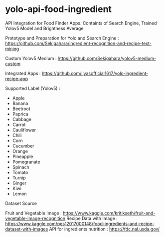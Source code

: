 # yolo-api-food-ingredient

API Integration for Food Finder Apps.
Containts of Search Engine, Trained Yolov5 Model and Brightness Average

Prototype and Preparation for Yolo and Search Engine : 
https://github.com/Sekigahara/ingredient-recognition-and-recipe-text-mining

Custom Yolov5 Medium : 
https://github.com/Sekigahara/yolov5-medium-custom

Integrated Apps : 
https://github.com/ilyasofficial1617/yolo-ingredient-recipe-app

Supported Label (Yolov5) : 
- Apple
- Banana
- Beetroot
- Paprica
- Cabbage
- Carrot
- Cauliflower
- Chili
- Corn
- Cucumber
- Orange
- Pineapple
- Pomegranate
- Spinach
- Tomato
- Turnip
- Ginger
- Kiwi
- Lemon


Dataset Source

Fruit and Vegetable Image : 
https://www.kaggle.com/kritikseth/fruit-and-vegetable-image-recognition
Recipe Data with Image : 
https://www.kaggle.com/pes12017000148/food-ingredients-and-recipe-dataset-with-images
API for ingredients nutrition : 
https://fdc.nal.usda.gov/
